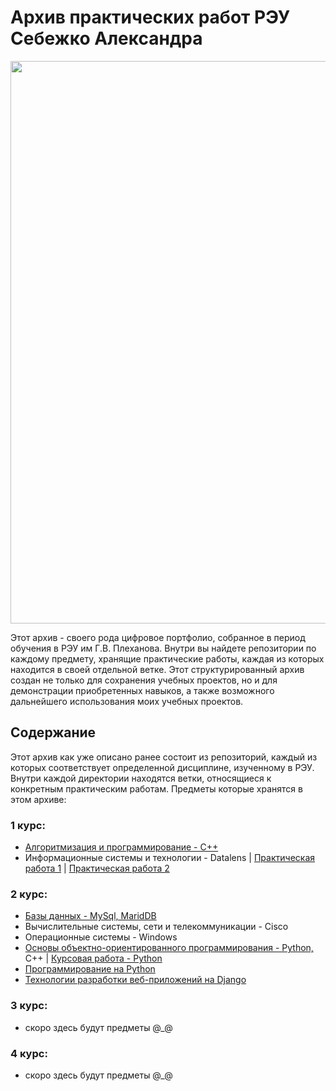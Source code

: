 # Архив практических работ РЭУ Себежко Александра

<div align="center">
  <img src="https://github.com/user-attachments/assets/152faa65-a71b-424c-8301-c4d2fd17f138" width="900">
</div>

Этот архив - своего рода цифровое портфолио, собранное в период обучения в РЭУ им Г.В. Плеханова. Внутри вы найдете репозитории по каждому предмету, хранящие практические работы, каждая из которых находится в своей отдельной ветке. Этот структурированный архив создан не только для сохранения учебных проектов, но и для демонстрации приобретенных навыков, а также возможного дальнейшего использования моих учебных проектов.

## Содержание

Этот архив как уже описано ранее состоит из репозиторий, каждый из которых соответствует определенной дисциплине, изученному в РЭУ. Внутри каждой директории находятся ветки, относящиеся к конкретным практическим работам. Предметы которые хранятся в этом архиве:

### 1 курс:
* [Алгоритмизация и программирование - C++](https://github.com/Archive-of-practical-work-for-the-PRUE/Homework-C-Plus-Plus)
* Информационные системы и технологии - Datalens | [Практическая работа 1](https://datalens.yandex/9qbbideeeinoy) | [Практическая работа 2](https://datalens.yandex/asqzoaigg696z)

### 2 курс:
* [Базы данных - MySql, MaridDB](https://github.com/Archive-of-practical-work-for-the-PRUE/Homework-SQL)
* Вычислительные системы, сети и телекоммуникации - Cisco
* Операционные системы - Windows
* [Основы объектно-ориентированного программирования - Python,](https://github.com/Archive-of-practical-work-for-the-PRUE/Homework-OOP) C++ | [Курсовая работа - Python](https://github.com/Archive-of-practical-work-for-the-PRUE/Visual-list-of-books-app)
* [Программирование на Python](https://github.com/Archive-of-practical-work-for-the-PRUE/Homework-Python)
* [Технологии разработки веб-приложений на Django](https://github.com/Archive-of-practical-work-for-the-PRUE/Test-Aggregator)

### 3 курс:
* скоро здесь будут предметы @_@

### 4 курс:
* скоро здесь будут предметы @_@
